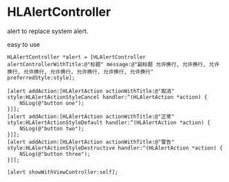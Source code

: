 # HLAlertController
alert to replace system alert.

easy to use

    HLAlertController *alert = [HLAlertController alertControllerWithTitle:@"标题" message:@"副标题 允许换行, 允许换行, 允许换行, 允许换行, 允许换行, 允许换行, 允许换行, 允许换行" preferredStyle:style];
    
    [alert addAction:[HLAlertAction actionWithTitle:@"取消" style:HLAlertActionStyleCancel handler:^(HLAlertAction *action) {
        NSLog(@"button one");
    }]];
    [alert addAction:[HLAlertAction actionWithTitle:@"正常" style:HLAlertActionStyleDefault handler:^(HLAlertAction *action) {
        NSLog(@"button two");
    }]];
    [alert addAction:[HLAlertAction actionWithTitle:@"警告" style:HLAlertActionStyleDestructive handler:^(HLAlertAction *action) {
        NSLog(@"button three");
    }]];
    
    [alert showWithViewController:self];
    
    

